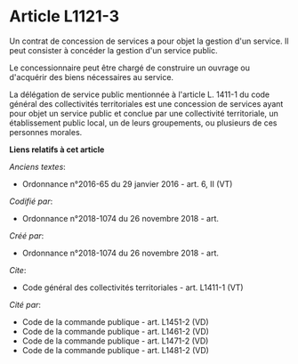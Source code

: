 # Article L1121-3

Un contrat de concession de services a pour objet la gestion d'un service. Il peut consister à concéder la gestion d'un
service public. 

Le concessionnaire peut être chargé de construire un ouvrage ou d'acquérir des biens nécessaires au service. 

La délégation de service public mentionnée à l'article L. 1411-1 du code général des collectivités territoriales est une
concession de services ayant pour objet un service public et conclue par une collectivité territoriale, un établissement
public local, un de leurs groupements, ou plusieurs de ces personnes morales.

**Liens relatifs à cet article**

_Anciens textes_:

  - Ordonnance n°2016-65 du 29 janvier 2016 - art. 6, II (VT)

_Codifié par_:

  - Ordonnance n°2018-1074 du 26 novembre 2018 - art.

_Créé par_:

  - Ordonnance n°2018-1074 du 26 novembre 2018 - art.

_Cite_:

  - Code général des collectivités territoriales - art. L1411-1 (VT)

_Cité par_:

  - Code de la commande publique - art. L1451-2 (VD)
  - Code de la commande publique - art. L1461-2 (VD)
  - Code de la commande publique - art. L1471-2 (VD)
  - Code de la commande publique - art. L1481-2 (VD)
